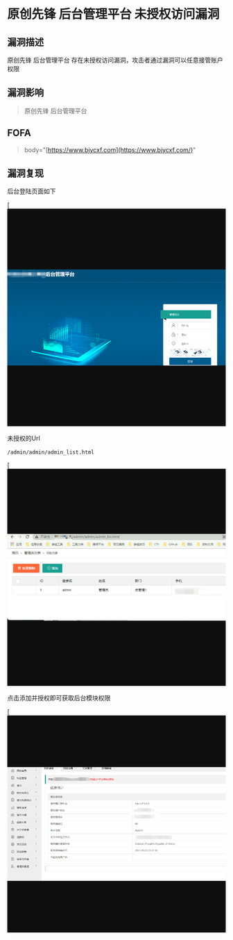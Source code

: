 # 原创先锋 后台管理平台 未授权访问漏洞

## 漏洞描述

原创先锋 后台管理平台 存在未授权访问漏洞，攻击者通过漏洞可以任意接管账户权限

## 漏洞影响

> 原创先锋 后台管理平台

## FOFA

> body="[https://www.bjycxf.com](https://www.bjycxf.com/)"

## 漏洞复现

后台登陆页面如下

[![img](resource/原创先锋/ycxf-1.png)

未授权的Url

```
/admin/admin/admin_list.html
```

[![img](resource/原创先锋/ycxf-2.png)

点击添加并授权即可获取后台模块权限

[![img](resource/原创先锋/ycxf-3.png)